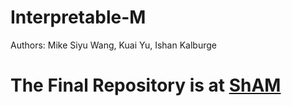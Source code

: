 # Interpretable-M

Authors: Mike Siyu Wang, Kuai Yu, Ishan Kalburge
 
# The Final Repository is at [ShAM](https://github.com/Biomedical-Data-Design-2022-2023/ShAM)
